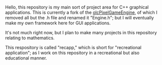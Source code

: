 Hello, this repository is my main sort of project area for C++ graphical applications.
This is currently a fork of the [olcPixelGameEngine](https://github.com/OneLoneCoder/olcPixelGameEngine), of which I removed all but the .h file and renamed it "Engine.h";
but I will eventually make my own framework here for GUI applications.

It's not much right now, but I plan to make many projects in this repository relating to mathematics.

This respository is called "recapp," which is short for "recreational application"; as I work on this repository in a recreational but also educational manner.
